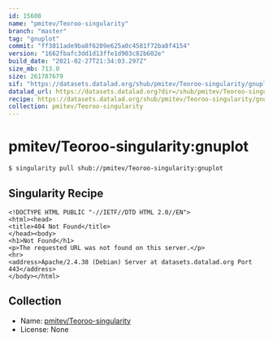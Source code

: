 ```yaml
---
id: 15608
name: "pmitev/Teoroo-singularity"
branch: "master"
tag: "gnuplot"
commit: "ff3811ade9ba8f6209e625a0c4581f72ba8f4154"
version: "1662fbafc3dd1d13ffe1d903c82b602e"
build_date: "2021-02-27T21:34:03.297Z"
size_mb: 713.0
size: 261787679
sif: "https://datasets.datalad.org/shub/pmitev/Teoroo-singularity/gnuplot/2021-02-27-ff3811ad-1662fbaf/1662fbafc3dd1d13ffe1d903c82b602e.sif"
datalad_url: https://datasets.datalad.org?dir=/shub/pmitev/Teoroo-singularity/gnuplot/2021-02-27-ff3811ad-1662fbaf/
recipe: https://datasets.datalad.org/shub/pmitev/Teoroo-singularity/gnuplot/2021-02-27-ff3811ad-1662fbaf/Singularity
collection: pmitev/Teoroo-singularity
---
```


# pmitev/Teoroo-singularity:gnuplot

```bash
$ singularity pull shub://pmitev/Teoroo-singularity:gnuplot
```

## Singularity Recipe

```singularity
<!DOCTYPE HTML PUBLIC "-//IETF//DTD HTML 2.0//EN">
<html><head>
<title>404 Not Found</title>
</head><body>
<h1>Not Found</h1>
<p>The requested URL was not found on this server.</p>
<hr>
<address>Apache/2.4.38 (Debian) Server at datasets.datalad.org Port 443</address>
</body></html>
```

## Collection

 - Name: [pmitev/Teoroo-singularity](https://github.com/pmitev/Teoroo-singularity)
 - License: None

